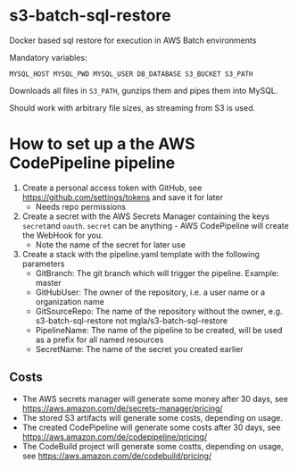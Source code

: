 # s3-batch-sql-restore
Docker based sql restore for execution in AWS Batch environments

Mandatory variables:

    MYSQL_HOST MYSQL_PWD MYSQL_USER DB_DATABASE S3_BUCKET S3_PATH

Downloads all files in `S3_PATH`, gunzips them and pipes them into MySQL.

Should work with arbitrary file sizes, as streaming from S3 is used.

# How to set up a the AWS CodePipeline pipeline

1. Create a personal access token with GitHub, see https://github.com/settings/tokens and save it for later
   * Needs repo permissions
1. Create a secret with the AWS Secrets Manager containing the keys `secret`and `oauth`. `secret` can be anything - AWS CodePipeline will create the WebHook for you.
   * Note the name of the secret for later use
1. Create a stack with the pipeline.yaml template with the following parameters
   * GitBranch: The git branch which will trigger the pipeline. Example: master
   * GitHubUser: The owner of the repository, i.e. a user name or a organization name
   * GitSourceRepo: The name of the repository without the owner, e.g. s3-batch-sql-restore not mgla/s3-batch-sql-restore
   * PipelineName: The name of the pipeline to be created, will be used as a prefix for all named resources
   * SecretName: The name of the secret you created earlier

## Costs
* The AWS secrets manager will generate some money after 30 days, see https://aws.amazon.com/de/secrets-manager/pricing/
* The stored S3 artifacts will generate some costs, depending on usage.
* The created CodePipeline will generate some costs after 30 days, see https://aws.amazon.com/de/codepipeline/pricing/
* The CodeBuild project will generate some costts, depending on usage, see https://aws.amazon.com/de/codebuild/pricing/
